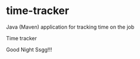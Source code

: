# time-tracker
Java (Maven) application for tracking time on the job

Time tracker

Good Night Ssgg!!!
